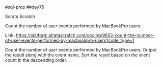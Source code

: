 #sql-prep
##day75

Scrata Scratch

Count the number of user events performed by MacBookPro users

Link:
https://platform.stratascratch.com/coding/9653-count-the-number-of-user-events-performed-by-macbookpro-users?code_type=1

Count the number of user events performed by MacBookPro users.
Output the result along with the event name.
Sort the result based on the event count in the descending order.